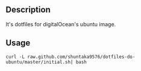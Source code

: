 ## Description
It's dotfiles for digitalOcean's ubuntu image.
## Usage
```
curl -L raw.github.com/shuntaka9576/dotfiles-do-ubuntu/master/initial.sh| bash
```
